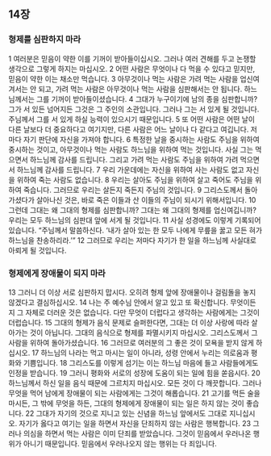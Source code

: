 ## 14장
### 형제를 심판하지 마라
1 여러분은 믿음이 약한 이를 기꺼이 받아들이십시오. 그러나 여러 견해를 두고 논쟁할 생각으로 그렇게 하지는 마십시오.
2 어떤 사람은 무엇이나 다 먹을 수 있다고 믿지만, 믿음이 약한 이는 채소만 먹습니다.
3 아무것이나 먹는 사람은 가려 먹는 사람을 업신여겨서는 안 되고, 가려 먹는 사람은 아무것이나 먹는 사람을 심판해서는 안 됩니다. 하느님께서는 그를 기꺼이 받아들이셨습니다.
4 그대가 누구이기에 남의 종을 심판합니까? 그가 서 있든 넘어지든 그것은 그 주인의 소관입니다. 그러나 그는 서 있게 될 것입니다. 주님께서 그를 서 있게 하실 능력이 있으시기 때문입니다.
5 또 어떤 사람은 어떤 날이 다른 날보다 더 중요하다고 여기지만, 다른 사람은 어느 날이나 다 같다고 여깁니다. 저마다 자기 판단에 자신을 가져야 합니다.
6 특정한 날을 중시하는 사람도 주님을 위하여 중시하는 것이고, 아무것이나 먹는 사람도 하느님을 위하여 먹는 것입니다. 사실 그는 먹으면서 하느님께 감사를 드립니다. 그리고 가려 먹는 사람도 주님을 위하여 가려 먹으면서 하느님께 감사를 드립니다.
7 우리 가운데에는 자신을 위하여 사는 사람도 없고 자신을 위하여 죽는 사람도 없습니다.
8 우리는 살아도 주님을 위하여 살고 죽어도 주님을 위하여 죽습니다. 그러므로 우리는 살든지 죽든지 주님의 것입니다.
9 그리스도께서 돌아가셨다가 살아나신 것은, 바로 죽은 이들과 산 이들의 주님이 되시기 위해서입니다.
10 그런데 그대는 왜 그대의 형제를 심판합니까? 그대는 왜 그대의 형제를 업신여깁니까? 우리는 모두 하느님의 심판대 앞에 서게 될 것입니다.
11 사실 성경에도 이렇게 기록되어 있습니다. “주님께서 말씀하신다. ‘내가 살아 있는 한 모두 나에게 무릎을 꿇고 모든 혀가 하느님을 찬송하리라.’”
12 그러므로 우리는 저마다 자기가 한 일을 하느님께 사실대로 아뢰게 될 것입니다.
### 형제에게 장애물이 되지 마라
13 그러니 더 이상 서로 심판하지 맙시다. 오히려 형제 앞에 장애물이나 걸림돌을 놓지 않겠다고 결심하십시오.
14 나는 주 예수님 안에서 알고 있고 또 확신합니다. 무엇이든지 그 자체로 더러운 것은 없습니다. 다만 무엇이 더럽다고 생각하는 사람에게는 그것이 더럽습니다.
15 그대의 형제가 음식 문제로 슬퍼한다면, 그대는 더 이상 사랑에 따라 살아가는 것이 아닙니다. 그대의 음식으로 형제를 파멸시키지 마십시오. 그리스도께서 그 사람을 위하여 돌아가셨습니다.
16 그러므로 여러분의 그 좋은 것이 모욕을 받지 않게 하십시오.
17 하느님의 나라는 먹고 마시는 일이 아니라, 성령 안에서 누리는 의로움과 평화와 기쁨입니다.
18 그리스도를 이렇게 섬기는 이는 하느님 마음에 들고 사람들에게도 인정을 받습니다.
19 그러니 평화와 서로의 성장에 도움이 되는 일에 힘을 쏟읍시다.
20 하느님께서 하신 일을 음식 때문에 그르치지 마십시오. 모든 것이 다 깨끗합니다. 그러나 무엇을 먹어 남에게 장애물이 되는 사람에게는 그것이 해롭습니다.
21 고기를 먹든 술을 마시든, 그 밖에 무엇을 하든, 그대의 형제에게 장애물이 되는 일은 하지 않는 것이 좋습니다.
22 그대가 자기의 것으로 지니고 있는 신념을 하느님 앞에서도 그대로 지니십시오. 자기가 옳다고 여기는 일을 하면서 자신을 단죄하지 않는 사람은 행복합니다.
23 그러나 의심을 하면서 먹는 사람은 이미 단죄를 받았습니다. 그것이 믿음에서 우러나온 행위가 아니기 때문입니다. 믿음에서 우러나오지 않는 행위는 다 죄입니다.
